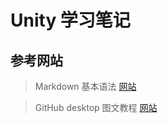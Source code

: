 # Unity 学习笔记

## 参考网站
>Markdown 基本语法 [网站](https://blog.csdn.net/qiphon3650/article/details/81002152)

>GitHub desktop 图文教程 [网站](https://www.jianshu.com/p/a6fc842f501d)







